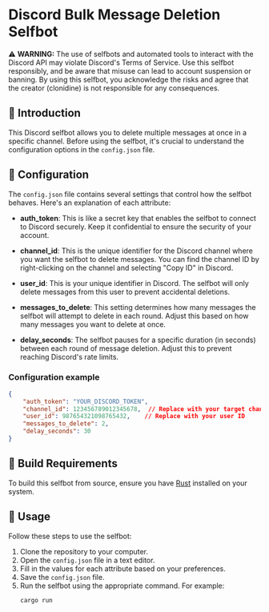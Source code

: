 # Discord Bulk Message Deletion Selfbot

⚠️ **WARNING:** The use of selfbots and automated tools to interact with the Discord API may violate Discord's Terms of Service. Use this selfbot responsibly, and be aware that misuse can lead to account suspension or banning. By using this selfbot, you acknowledge the risks and agree that the creator (clonidine) is not responsible for any consequences.


## 👀 Introduction

This Discord selfbot allows you to delete multiple messages at once in a specific channel. Before using the selfbot, it's crucial to understand the configuration options in the `config.json` file.

## 🔧 Configuration

The `config.json` file contains several settings that control how the selfbot behaves. Here's an explanation of each attribute:

- **auth_token**: This is like a secret key that enables the selfbot to connect to Discord securely. Keep it confidential to ensure the security of your account.

- **channel_id**: This is the unique identifier for the Discord channel where you want the selfbot to delete messages. You can find the channel ID by right-clicking on the channel and selecting "Copy ID" in Discord.

- **user_id**: This is your unique identifier in Discord. The selfbot will only delete messages from this user to prevent accidental deletions.

- **messages_to_delete**: This setting determines how many messages the selfbot will attempt to delete in each round. Adjust this based on how many messages you want to delete at once.

- **delay_seconds**: The selfbot pauses for a specific duration (in seconds) between each round of message deletion. Adjust this to prevent reaching Discord's rate limits.

### Configuration example

```json
{
    "auth_token": "YOUR_DISCORD_TOKEN",
    "channel_id": 123456789012345678,  // Replace with your target channel ID
    "user_id": 987654321098765432,    // Replace with your user ID
    "messages_to_delete": 2,
    "delay_seconds": 30
}
```

## 🔨 Build Requirements

To build this selfbot from source, ensure you have [Rust](https://www.rust-lang.org/) installed on your system.

## 👾 Usage

Follow these steps to use the selfbot:

1. Clone the repository to your computer.
2. Open the `config.json` file in a text editor.
3. Fill in the values for each attribute based on your preferences.
4. Save the `config.json` file.
5. Run the selfbot using the appropriate command. For example:
   ```bash
   cargo run
   ```
